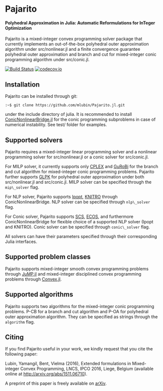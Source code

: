 Pajarito
====
#### Polyhedral Approximation in Julia: Automatic Reformulations for InTeger Optimization

Pajarito is a mixed-integer convex programming solver package that currently implements an out-of-the-box polyhedral outer approximation algorithm under src/nonlinear.jl and a finite convergence guarantee polyhedral outer approximation and branch and cut for mixed-integer conic programming algorithm under src/conic.jl.

[![Build Status](https://travis-ci.org/mlubin/Pajarito.jl.svg?branch=master)](https://travis-ci.org/mlubin/Pajarito.jl) [![codecov.io](https://codecov.io/github/mlubin/Pajarito.jl/coverage.svg?branch=master)](https://codecov.io/github/mlubin/Pajarito.jl?branch=master)

## Installation

Pajarito can be installed through git:

```
:~$ git clone https://github.com/mlubin/Pajarito.jl.git
```

under the include directory of julia. It is recommended to install [ConicNonlinearBridge.jl](https://github.com/mlubin/ConicNonlinearBridge.jl) for the conic programming subproblems in case of numerical instability. See test/ folder for examples.

## Supported solvers

Pajarito requires a mixed-integer linear programming solver and a nonlinear programming solver for src/nonlinear.jl or a conic solver for src/conic.jl. 

For MILP solver, it currently supports only [CPLEX](http://www-01.ibm.com/software/commerce/optimization/cplex-optimizer/) and [GuRoBi](http://www.gurobi.com/) for the branch and cut algorithm for mixed-integer conic programming problems. Pajarito further supports [GLPK](http://www.gnu.org/software/glpk/) for polyhedral outer approximation under both src/nonlinear.jl and src/conic.jl. MILP solver can be specified through the `mip\_solver` flag.

For NLP solver, Pajarito supports [Ipopt](https://projects.coin-or.org/Ipopt), [KNITRO](http://www.ziena.com/knitro.htm) through ConicNonlinearBridge. NLP solver can be specified through `nlp\_solver` flag.

For Conic solver, Pajarito supports [SCS](https://github.com/cvxgrp/scs), [ECOS](https://github.com/ifa-ethz/ecos), and furthermore ConicNonlinearBridge for flexible choice of a supported NLP solver (Ipopt and KNITRO). Conic solver can be specified through `conic\_solver` flag.

All solvers can have their parameters specified through their corresponding Julia interfaces.

## Supported problem classes

Pajarito supports mixed-integer smooth convex programming problems through [JuMP.jl](https://github.com/JuliaOpt/JuMP.jl) and mixed-integer disciplined convex programming problems through [Convex.jl](https://github.com/JuliaOpt/Convex.jl).

## Supported algorithms

Pajarito supports two algorithms for the mixed-integer conic programming problems. P-CB for a branch and cut algorithm and P-OA for polyhedral outer approximation algorithm. They can be specified as strings through the `algorithm` flag.

## Citing

If you find Pajarito useful in your work, we kindly request that you cite the following paper:

Lubin, Yamangil, Bent, Vielma (2016), Extended formulations in Mixed-integer Convex Programming, LNCS, IPCO 2016, Liege, Belgium (available online at http://arxiv.org/abs/1511.06710).

A preprint of this paper is freely available on [arXiv](http://arxiv.org/abs/1511.06710).

